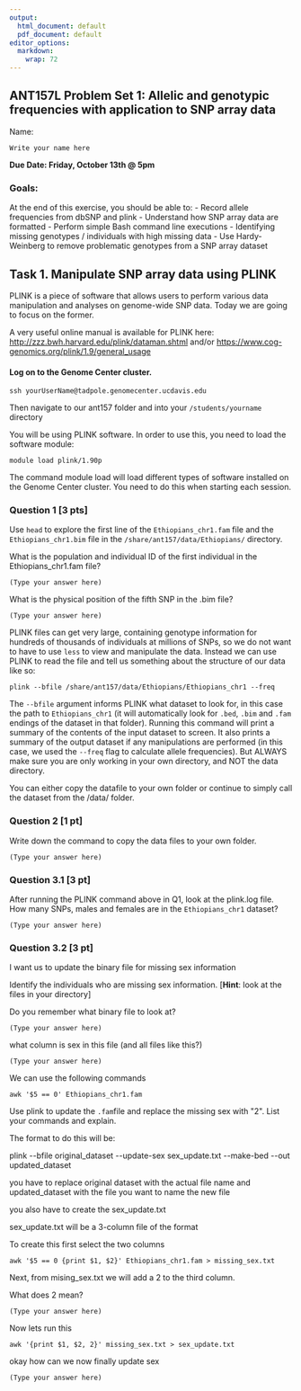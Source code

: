 ```yaml
---
output:
  html_document: default
  pdf_document: default
editor_options: 
  markdown: 
    wrap: 72
---
```


## ANT157L Problem Set 1: Allelic and genotypic frequencies with application to SNP array data

Name:

```         
Write your name here
```

**Due Date: Friday, October 13th \@ 5pm**

### Goals:

At the end of this exercise, you should be able to: - Record allele
frequencies from dbSNP and plink - Understand how SNP array data are
formatted - Perform simple Bash command line executions - Identifying
missing genotypes / individuals with high missing data - Use
Hardy-Weinberg to remove problematic genotypes from a SNP array dataset

## Task 1. Manipulate SNP array data using PLINK

PLINK is a piece of software that allows users to perform various data
manipulation and analyses on genome-wide SNP data. Today we are going to
focus on the former.

A very useful online manual is available for PLINK here:
<http://zzz.bwh.harvard.edu/plink/dataman.shtml> and/or
<https://www.cog-genomics.org/plink/1.9/general_usage>

#### Log on to the Genome Center cluster.

```         
ssh yourUserName@tadpole.genomecenter.ucdavis.edu
```

Then navigate to our ant157 folder and into your `/students/yourname`
directory

You will be using PLINK software. In order to use this, you need to load
the software module:

```         
module load plink/1.90p
```

The command module load will load different types of software installed
on the Genome Center cluster. You need to do this when starting each
session.

### Question 1 [3 pts]

Use `head` to explore the first line of the `Ethiopians_chr1.fam` file
and the `Ethiopians_chr1.bim` file in the
`/share/ant157/data/Ethiopians/` directory.

What is the population and individual ID of the first individual in the
Ethiopians_chr1.fam file?

```         
(Type your answer here)
```

What is the physical position of the fifth SNP in the .bim file?

```         
(Type your answer here)
```

PLINK files can get very large, containing genotype information for
hundreds of thousands of individuals at millions of SNPs, so we do not
want to have to use `less` to view and manipulate the data. Instead we can
use PLINK to read the file and tell us something about the structure of
our data like so:

```         
plink --bfile /share/ant157/data/Ethiopians/Ethiopians_chr1 --freq
```

The `--bfile` argument informs PLINK what dataset to look for, in this
case the path to `Ethiopians_chr1` (it will automatically look for `.bed`, `.bim`
and `.fam` endings of the dataset in that folder). Running this command will print a
summary of the contents of the input dataset to screen. It also prints a
summary of the output dataset if any manipulations are performed (in
this case, we used the `--freq` flag to calculate allele frequencies).
But ALWAYS make sure you are only working in your own directory, and NOT
the data directory.

You can either copy the datafile to your own folder or continue to
simply call the dataset from the /data/ folder.

### Question 2 [1 pt]

Write down the command to copy the data files to your own folder.

```         
(Type your answer here)
```

### Question 3.1 [3 pt]

After running the PLINK command above in Q1, look at the plink.log file.
How many SNPs, males and females are in the `Ethiopians_chr1` dataset?

```         
(Type your answer here)
```

### Question 3.2 [3 pt]

I want us to update the binary file for missing sex information

Identify the individuals who are missing sex information. [**Hint**:
look at the files in your directory] 


Do you remember what binary file to look at?

```         
(Type your answer here)
```
what column is sex in this file (and all files like this?)

```         
(Type your answer here)
```

We can use the following commands

```         
awk '$5 == 0' Ethiopians_chr1.fam

```


Use plink to update the
`.fam`file and replace the missing sex with "2". List your commands and
explain.

The format to do this will be: 

plink --bfile original_dataset --update-sex sex_update.txt --make-bed --out updated_dataset

you have to replace original dataset with the actual file name and updated_dataset with the file you want to name the new file


you also have to create the sex_update.txt

sex_update.txt will be a 3-column file of the format <family ID> <individual ID>  <new sex>

To create this first select the two columns 

```         
awk '$5 == 0 {print $1, $2}' Ethiopians_chr1.fam > missing_sex.txt
```

Next, from mising_sex.txt we will add a 2 to the third column. 

What does 2 mean?

 ```         
(Type your answer here)
```

Now lets run this
```         
awk '{print $1, $2, 2}' missing_sex.txt > sex_update.txt
```

okay how can we now finally update sex

 ```         
(Type your answer here)
```
